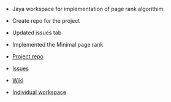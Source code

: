 - Jaya workspace for implementation of page rank algorithim.
- Create repo for the project
- Updated issues tab
- Implemented the Minimal page rank 

- [Project repo](https://github.com/sagajayakumar/big-data-project)
- [Issues](https://github.com/sagajayakumar/big-data-project/issues)
- [Wiki](https://github.com/sagajayakumar/big-data-project/wiki/Jaya-Kumar-Saga)
- [Individual workspace](https://github.com/sagajayakumar/big-data-project/tree/main/members/Jaya)
